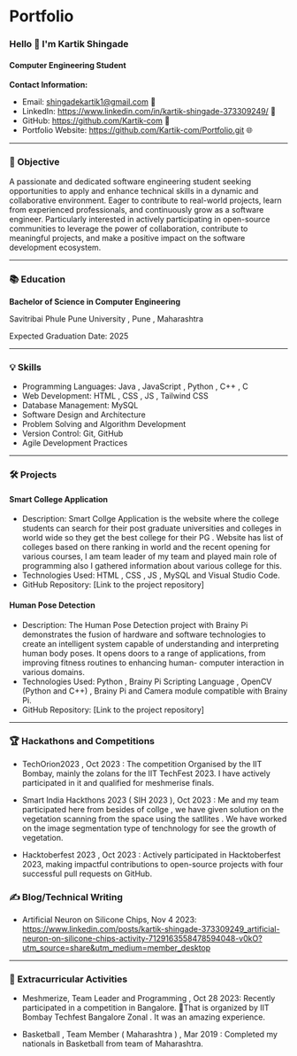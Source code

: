 # Portfolio

###  Hello 👋  I'm Kartik Shingade 
#### Computer Engineering Student

**Contact Information:**
- Email: shingadekartik1@gmail.com 📧
- LinkedIn: https://www.linkedin.com/in/kartik-shingade-373309249/ 🔗
- GitHub: https://github.com/Kartik-com 🐙
- Portfolio Website: https://github.com/Kartik-com/Portfolio.git 🌐

---

### 🚀 Objective

A passionate and dedicated software engineering student seeking opportunities to apply and enhance technical skills in a dynamic and collaborative environment. Eager to contribute to real-world projects, learn from experienced professionals, and continuously grow as a software engineer. Particularly interested in actively participating in open-source communities to leverage the power of collaboration, contribute to meaningful projects, and make a positive impact on the software development ecosystem.

---

### 📚 Education

**Bachelor of Science in Computer Engineering**

Savitribai Phule Pune University , Pune , Maharashtra 

Expected Graduation Date: 2025

---

### 💡 Skills

- Programming Languages: Java , JavaScript , Python , C++ , C 
- Web Development: HTML , CSS , JS , Tailwind CSS 
- Database Management: MySQL
- Software Design and Architecture
- Problem Solving and Algorithm Development
- Version Control: Git, GitHub
- Agile Development Practices

---

### 🛠️ Projects

#### Smart College Application

- Description: Smart Collge Application is the website where the college students can search for their post graduate universities and colleges in world wide so 
     they get the best college for their PG . Website has list of colleges based on there ranking in world and the recent opening for various courses, I am team 
     leader of my team and played main role of programming also I gathered information about various college for this.
- Technologies Used: HTML , CSS , JS , MySQL and Visual Studio Code.
- GitHub Repository: [Link to the project repository]

#### Human Pose Detection

- Description: The Human Pose Detection project with Brainy Pi demonstrates the fusion of hardware and software technologies to create an intelligent system 
     capable of understanding and interpreting human body poses. It opens doors to a range of applications, from improving fitness routines to enhancing human- 
     computer interaction in various domains.
- Technologies Used: Python , Brainy Pi Scripting Language , OpenCV (Python and C++) , Brainy Pi and Camera module compatible with Brainy Pi.
- GitHub Repository: [Link to the project repository]

---

### 🏆 Hackathons and Competitions

- TechOrion2023 , Oct 2023 : The competition Organised by the IIT Bombay, mainly the zolans for the IIT TechFest 2023. I have actively participated in it and qualified for meshmerise finals.

- Smart India Hackthons 2023 ( SIH 2023 ), Oct 2023 : Me and my team participated here from besides of collge , we have given solution on the vegetation scanning from the space using the satllites . We have worked on the image segmentation type of tenchnology for see the growth of vegetation.

- Hacktoberfest 2023 , Oct 2023 : Actively participated in Hacktoberfest 2023, making impactful contributions to open-source projects with four successful pull requests on GitHub.


### ✍️ Blog/Technical Writing

- Artificial Neuron on Silicone Chips, Nov 4 2023: https://www.linkedin.com/posts/kartik-shingade-373309249_artificial-neuron-on-silicone-chips-activity-7129163558478594048-v0kO?utm_source=share&utm_medium=member_desktop

---

### 🎉 Extracurricular Activities

- Meshmerize, Team Leader and Programming , Oct 28 2023:  Recently participated in a competition in Bangalore. 🚀That is organized by IIT Bombay Techfest Bangalore Zonal . It was an amazing experience.

- Basketball , Team Member ( Maharashtra ) , Mar 2019 : Completed my nationals in Basketball from team of Maharashtra. 
